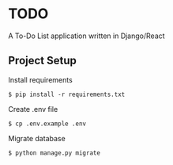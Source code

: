 # TODO

A To-Do List application written in Django/React

## Project Setup

Install requirements

`
$ pip install -r requirements.txt
`

Create .env file

`
$ cp .env.example .env
`

Migrate database

`
$ python manage.py migrate
`
